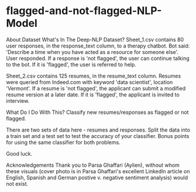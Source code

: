# flagged-and-not-flagged-NLP-Model

About Dataset
What's In The Deep-NLP Dataset?
Sheet_1.csv contains 80 user responses, in the response_text column, to a therapy chatbot. Bot said: 'Describe a time when you have acted as a resource for someone else'.  User responded. If a response is 'not flagged', the user can continue talking to the bot. If it is 'flagged', the user is referred to help.

Sheet_2.csv contains 125 resumes, in the resume_text column. Resumes were queried from Indeed.com with keyword 'data scientist', location 'Vermont'. If a resume is 'not flagged', the applicant can submit a modified resume version at a later date. If it is 'flagged', the applicant is invited to interview.

What Do I Do With This?
Classify new resumes/responses as flagged or not flagged.

There are two sets of data here - resumes and responses. Split the data into a train set and a test set to test the accuracy of your classifier. Bonus points for using the same classifier for both problems.

Good luck.

Acknowledgements
Thank you to Parsa Ghaffari (Aylien), without whom these visuals (cover photo is in Parsa Ghaffari's excellent LinkedIn article on English, Spanish and German postive v. negative sentiment analysis) would not exist.
